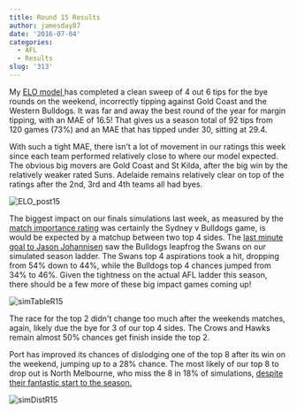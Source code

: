```yaml
---
title: Round 15 Results
author: jamesday87
date: '2016-07-04'
categories:
  - AFL
  - Results
slug: '313'
---
```


My [ELO model ](http://plussixoneblog.com/2016/05/23/my-elo-rating-system-explained/) has completed a clean sweep of 4 out 6 tips for the bye rounds on the weekend, incorrectly tipping against Gold Coast and the Western Bulldogs. It was far and away the best round of the year for margin tipping, with an MAE of 16.5! That gives us a season total of 92 tips from 120 games (73%) and an MAE that has tipped under 30, sitting at 29.4.

With such a tight MAE, there isn't a lot of movement in our ratings this week since each team performed relatively close to where our model expected. The obvious big movers are Gold Coast and St Kilda, after the big win by the relatively weaker rated Suns. Adelaide remains relatively clear on top of the ratings after the 2nd, 3rd and 4th teams all had byes.

![ELO_post15](http://plussixoneblog.com/img/2016/07/ELO_post15.gif)

The biggest impact on our finals simulations last week, as measured by the [ match importance rating](http://plussixoneblog.com/2016/06/16/beyond-the-8-point-game-estimating-match-importance-in-the-afl/) was certainly the Sydney v Bulldogs game, is would be expected by a matchup between two top 4 sides. The [last minute goal to Jason Johannisen](http://www.abc.net.au/news/2016-07-02/bulldogs-edge-swans-by-four-with-johannisen-goal/7564104) saw the Bulldogs leapfrog the Swans on our simulated season ladder. The Swans top 4 aspirations took a hit, dropping from 54% down to 44%, while the Bulldogs top 4 chances jumped from 34% to 46%. Given the tightness on the actual AFL ladder this season, there should be a few more of these big impact games coming up!

![simTableR15](http://plussixoneblog.com/img/2016/07/simTableR15.gif)

The race for the top 2 didn't change too much after the weekends matches, again, likely due the bye for 3 of our top 4 sides. The Crows and Hawks remain almost 50% chances get finish inside the top 2.

Port has improved its chances of dislodging one of the top 8 after its win on the weekend, jumping up to a 28% chance. The most likely of our top 8 to drop out is North Melbourne, who miss the 8 in 18% of simulations, [despite their fantastic start to the season. ](http://plussixoneblog.com/2016/05/13/leaping-kangaroos/)

![simDistR15](http://plussixoneblog.com/img/2016/07/simDistR15.gif)
